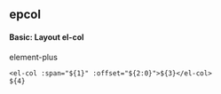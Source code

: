 ## epcol
#### Basic: Layout el-col
element-plus <el-col>
```
<el-col :span="${1}" :offset="${2:0}">${3}</el-col>
${4}
```